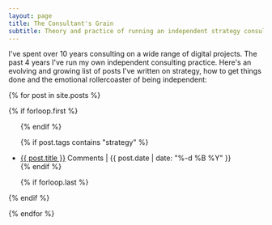 ```yaml
---
layout: page
title: The Consultant's Grain
subtitle: Theory and practice of running an independent strategy consulting practice.
---
```


I've spent over 10 years consulting on a wide range of digital projects. The past 4 years I've run my own independent consulting practice. Here's an evolving and growing list of posts I've written on strategy, how to get things done and the emotional rollercoaster of being independent:

{% for post in site.posts  %}

{% if forloop.first %}
<ul>
{% endif %}

{% if post.tags contains "strategy" %}
<li class="pv2"><a href="{{ post.url }}">{{ post.title }}</a> <span class="disqus-comment-count" data-disqus-url="http://tomcritchlow.com{{post.url}}">Comments</span> | <span class="f5 f6-s ttu black-50 pv3">{{ post.date | date: "%-d %B %Y" }}</span> </li>
{% endif %}

{% if forloop.last %}
</ul>
{% endif %}

{% endfor %}

<script id="dsq-count-scr" src="//tomcritchlow.disqus.com/count.js" async></script>
